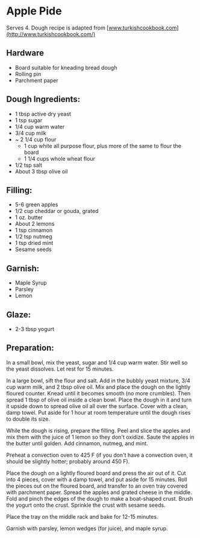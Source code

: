 # Apple Pide

Serves 4. Dough recipe is adapted from [www.turkishcookbook.com](http://www.turkishcookbook.com/)

## Hardware

* Board suitable for kneading bread dough
* Rolling pin
* Parchment paper

## Dough Ingredients:

* 1 tbsp active dry yeast
* 1 tsp sugar
* 1/4 cup warm water
* 3/4 cup milk
* ~ 2 1/4 cup flour
  * 1 cup white all purpose flour, plus more of the same to flour  the board
  * 1 1/4 cups whole wheat flour
* 1/2 tsp salt
* About 3 tbsp olive oil

## Filling:

* 5-6 green apples
* 1/2 cup cheddar or gouda, grated
* 1 oz. butter
* About 2 lemons
* 1 tsp cinnamon
* 1/2 tsp nutmeg
* 1 tsp dried mint
* Sesame seeds

## Garnish:

* Maple Syrup
* Parsley
* Lemon

## Glaze:

* 2-3 tbsp yogurt

## Preparation:

In a small bowl, mix the yeast, sugar and 1/4 cup warm water. Stir well so the yeast dissolves. Let rest for 15 minutes.

In a large bowl, sift the flour and salt. Add in the bubbly yeast mixture, 3/4 cup warm milk, and 2 tbsp olive oil. Mix and place the dough on the lightly floured counter. Knead until it becomes smooth (no more crumbles). Then spread 1 tbsp of olive oil inside a clean bowl. Place the dough in it and turn it upside down to spread olive oil all over the surface. Cover with a clean, damp towel. Put aside for 1 hour at room temperature until the dough rises to double its size.

While the dough is rising, prepare the filling. Peel and slice the apples and mix them with the juice of 1 lemon so they don't oxidize. Saute the apples in the butter until golden. Add cinnamon, nutmeg, and mint.

Preheat a convection oven to 425 F (if you don't have a convection oven, it should be slightly hotter; probably around 450 F).

Place the dough on a lightly floured board and press the air out of it. Cut into 4 pieces, cover with a damp towel, and put aside for  15 minutes. Roll the pieces out on the floured board, and transfer to an oven tray covered with parchment paper. Spread the apples and grated cheese in the middle. Fold and pinch the edges of the dough to make a boat-shaped crust. Brush the yogurt onto the crust. Sprinkle the crust with sesame seeds.

Place the tray on the middle rack and bake for 12-15 minutes.

Garnish with parsley, lemon wedges (for juice), and maple syrup.

